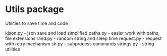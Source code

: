 # Utils package

Utilities to save time and code

kjson.py - json save and load simplified 
paths.py - easier work with paths, file extensions 
rand.py - random string and sleep time 
request.py - request with retry mechanism 
sh.py - subprocess commands 
strings.py - string utilities